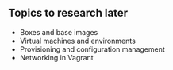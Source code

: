 
## Topics to research later 

- Boxes and base images
- Virtual machines and environments
- Provisioning and configuration management
- Networking in Vagrant